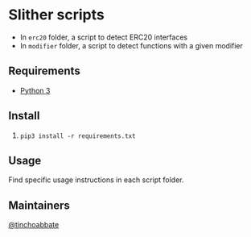 # Slither scripts

- In `erc20` folder, a script to detect ERC20 interfaces
- In `modifier` folder, a script to detect functions with a given modifier

## Requirements
- [Python 3](https://www.python.org/downloads/)

## Install
1. `pip3 install -r requirements.txt`

## Usage
Find specific usage instructions in each script folder.

## Maintainers
[@tinchoabbate](https://github.com/tinchoabbate)
